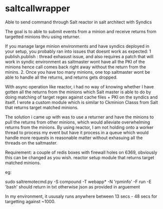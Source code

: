 # saltcallwrapper
Able to send command through Salt reactor in salt architect with Syndics

The goal is to able to submit events from a minion and receive returns from targetted minions thru using returner. 

If you manage large minion environments and have syndics deployed in your setup, you probably ran into issues that doesnt work as expected:
1 publish.publish : thread exhasust issue, and also requires a patch that will work in syndic environment as saltmaster wont have all the PKI of the minions hence call comes back right away without the return from the minins. 
2. Once you have too many minions, one top saltmaster wont be able to handle all the returns, and returns gets dropped.

With async operation like reactor, i had no way of knowing whether I have gotten all the returns from the minions which Salt master is able to do by doing matching of target regex against cache files + PKI on the syndics and itself. I wrote a custom module which is similar to Ckminion Classs from Salt that returns target matched minions. 

The solution i came up with was to use a returner and have the minions to pull the returns from other minions, which would alleviate overwhelming returns from the minions. By using reactor, I am not holding onto a worker thread to process my event but have it process in a queue which would handle more requests in reasonable matter without exhasuing all the threads on the saltmaster.

Requirement:
a couple of redis boxes with firewall holes on 6369, obviously this can be changed as you wish. 
reactor setup 
module that returns target matched minions.

eg:

sudo saltremotecmd.py -S compound -T webapp* -N 'rpminfo' -F run -E 'bash'
should return in txt otherwise json as provided in arguement

In my environment, it ususaly runs anywhere between 13 secs - 48 secs for targetting against ~1000.


